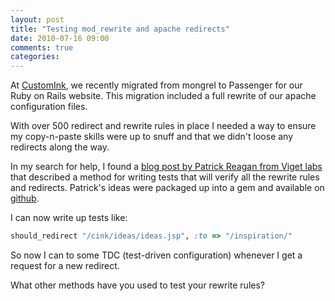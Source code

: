 ```yaml
---
layout: post
title: "Testing mod_rewrite and apache redirects"
date: 2010-07-16 09:00
comments: true
categories: 
---
```

At [CustomInk](http://www.customink.com), we recently migrated from mongrel to Passenger for our Ruby on Rails website. This migration included a full rewrite of our apache configuration files.

With over 500 redirect and rewrite rules in place I needed a way to ensure my copy-n-paste skills were up to snuff and that we didn't loose any redirects along the way.

In my search for help, I found a [blog post by Patrick Reagan from Viget labs](http://www.viget.com/extend/test-drive-mod-rewrite-rules-with-testunit/) that described a method for writing tests that will verify all the rewrite rules and redirects. Patrick's ideas were packaged up into a gem and available on [github](http://github.com/eightbitraptor/http_redirect_test).

I can now write up tests like:

``` ruby
should_redirect "/cink/ideas/ideas.jsp", :to => "/inspiration/"
```

So now I can to some TDC (test-driven configuration) whenever I get a request for a new redirect.

What other methods have you used to test your rewrite rules?